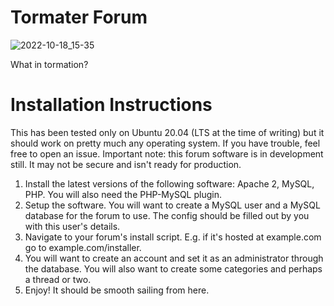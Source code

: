 # Tormater Forum
![2022-10-18_15-35](https://user-images.githubusercontent.com/115832947/196558035-951ab8da-e5fd-452e-8ab9-5f3ff96746d4.png)

 What in tormation?
# Installation Instructions
This has been tested only on Ubuntu 20.04 (LTS at the time of writing) but it should work on pretty much any operating system. If you have trouble, feel free to open an issue. Important note: this forum software is in development still. It may not be secure and isn't ready for production.

1. Install the latest versions of the following software: Apache 2, MySQL, PHP. You will also need the PHP-MySQL plugin.
2. Setup the software. You will want to create a MySQL user and a MySQL database for the forum to use. The config should be filled out by you with this user's details.
3. Navigate to your forum's install script. E.g. if it's hosted at example.com go to example.com/installer.
4. You will want to create an account and set it as an administrator through the database. You will also want to create some categories and perhaps a thread or two.
5. Enjoy! It should be smooth sailing from here.

